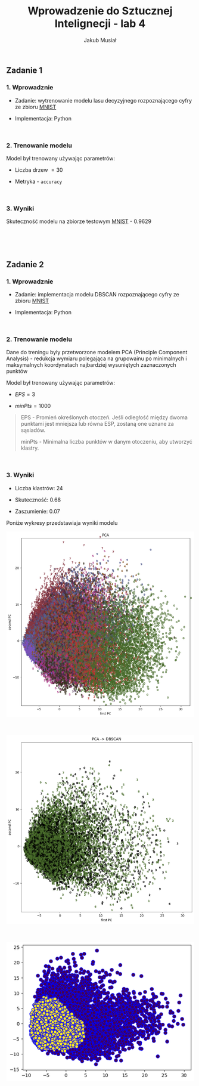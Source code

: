 <script type="text/javascript"
  src="https://cdnjs.cloudflare.com/ajax/libs/mathjax/2.7.0/MathJax.js?config=TeX-AMS_CHTML">
</script>
<script type="text/x-mathjax-config">
  MathJax.Hub.Config({
    tex2jax: {
      inlineMath: [['$','$'], ['\\(','\\)']],
      processEscapes: true},
      jax: ["input/TeX","input/MathML","input/AsciiMath","output/CommonHTML"],
      extensions: ["tex2jax.js","mml2jax.js","asciimath2jax.js","MathMenu.js","MathZoom.js","AssistiveMML.js", "[Contrib]/a11y/accessibility-menu.js"],
      TeX: {
      extensions: ["AMSmath.js","AMSsymbols.js","noErrors.js","noUndefined.js"],
      equationNumbers: {
      autoNumber: "AMS"
      }
    }
  });
</script>

<div align="center">

# Wprowadzenie do Sztucznej Intelignecji - lab 4

Jakub Musiał

<div align="left">

<br />

## Zadanie 1

### 1. Wprowadznie

* Zadanie: wytrenowanie modelu lasu decyzyjnego rozpoznającego cyfry ze zbioru [MNIST](https://en.wikipedia.org/wiki/MNIST_database)

* Implementacja: Python

<br />

### 2. Trenowanie modelu

Model był trenowany używając parametrów:

* Liczba drzew $= 30$

* Metryka - `accuracy`

<br />

### 3. Wyniki

Skuteczność modelu na zbiorze testowym [MNIST](https://en.wikipedia.org/wiki/MNIST_database) - $0.9629$

<br />
<br />
<br />

## Zadanie 2

### 1. Wprowadznie

* Zadanie: implementacja modelu DBSCAN rozpoznającego cyfry ze zbioru [MNIST](https://en.wikipedia.org/wiki/MNIST_database)

* Implementacja: Python

<br />

### 2. Trenowanie modelu

Dane do treningu były przetworzone modelem PCA (Principle Component Analysis) - redukcja wymiaru polegająca na grupowainu po minimalnych i maksymalnych koordynatach najbardziej wysuniętych zaznaczonych punktów

Model był trenowany używając parametrów:

* $EPS = 3$ 

* $minPts = 1000$ 

> EPS - Promień określonych otoczeń. Jeśli odległość między dwoma punktami jest mniejsza lub równa ESP, zostaną one uznane za sąsiadów.
>
> minPts - Minimalna liczba punktów w danym otoczeniu, aby utworzyć klastry. 

<br />

### 3. Wyniki

* Liczba klastrów: $24$

* Skuteczność: $0.68$

* Zaszumienie: $0.07$

Poniże wykresy przedstawiaja wyniki modelu

<div align="center">

![](plots/pca.png)

<br />

![](plots/pca_to_dbscan.png)

<br />

![](plots/result.png)

<div align="left">
